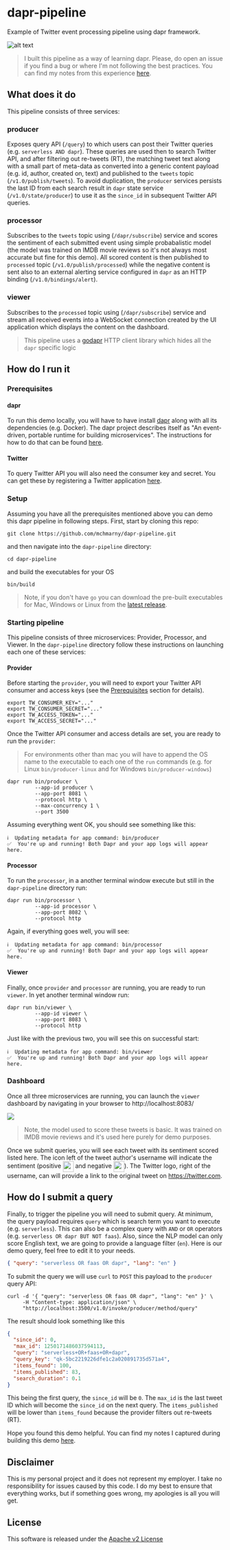 # dapr-pipeline

Example of Twitter event processing pipeline using dapr framework.

![alt text](resource/image/pipeline.svg "Pipeline Overview")

> I built this pipeline as a way of learning dapr. Please, do open an issue if you find a bug or where I'm not following the best practices. You can find my notes from this experience [here](./NOTES.md).

## What does it do

This pipeline consists of three services:

### producer

Exposes query API (`/query`) to which users can post their Twitter queries (e.g. `serverless AND dapr`). These queries are used then to search Twitter API, and after filtering out re-tweets (RT), the matching tweet text along with a small part of meta-data as converted into a generic content payload (e.g. id, author, created on, text) and published to the `tweets` topic (`/v1.0/publish/tweets`). To avoid duplication, the `producer` services persists the last ID from each search result in `dapr` state service (`/v1.0/state/producer`) to use it as the `since_id` in subsequent Twitter API queries.

### processor

Subscribes to the `tweets` topic using (`/dapr/subscribe`) service and scores the sentiment of each submitted event using simple probabalistic model (the model was trained on IMDB movie reviews so it's not always most accurate but fine for this demo). All scored content is then published to `processed` topic (`/v1.0/publish/processed`) while the negative content is sent also to an external alerting service configured in `dapr` as an HTTP binding (`/v1.0/bindings/alert`).

### viewer

Subscribes to the `processed` topic using (`/dapr/subscribe`) service and stream all received events into a WebSocket connection created by the UI application which displays the content on the dashboard.

> This pipeline uses a [godapr](https://github.com/mchmarny/godapr) HTTP client library which hides all the `dapr` specific logic


## How do I run it

### Prerequisites

#### dapr

To run this demo locally, you will have to have install [dapr](https://github.com) along with all its dependencies (e.g. Docker). The dapr project describes itself as "An event-driven, portable runtime for building microservices". The instructions for how to do that can be found [here](https://github.com/dapr/docs/blob/master/getting-started/environment-setup.md).

#### Twitter

To query Twitter API you will also need the consumer key and secret. You can get these by registering a Twitter application [here](https://developer.twitter.com/en/apps/create).

### Setup

Assuming you have all the prerequisites mentioned above you can demo this dapr pipeline in following steps. First, start by cloning this repo:

```shell
git clone https://github.com/mchmarny/dapr-pipeline.git
```

and then navigate into the `dapr-pipeline` directory:

```shell
cd dapr-pipeline
```

and build the executables for your OS

```shell
bin/build
```

> Note, if you don't have `go` you can download the pre-built executables for Mac, Windows or Linux from the [latest release](https://github.com/mchmarny/dapr-pipeline/releases/latest).

### Starting pipeline

This pipeline consists of three microservices: Provider, Processor, and Viewer. In the `dapr-pipeline` directory follow these instructions on launching each one of these services:

#### Provider

Before starting the `provider`, you will need to export your Twitter API consumer and access keys (see the [Prerequisites](#prerequisites) section for details).

```shell
export TW_CONSUMER_KEY="..."
export TW_CONSUMER_SECRET="..."
export TW_ACCESS_TOKEN="..."
export TW_ACCESS_SECRET="..."
```

Once the Twitter API consumer and access details are set, you are ready to run the `provider`:

> For environments other than mac you will have to append the OS name to the executable to each one of the `run` commands (e.g. for Linux `bin/producer-linux` and for Windows `bin/producer-windows`)

```shell
dapr run bin/producer \
         --app-id producer \
         --app-port 8081 \
         --protocol http \
         --max-concurrency 1 \
         --port 3500
```

Assuming everything went OK, you should see something like this:

```shell
ℹ️  Updating metadata for app command: bin/producer
✅  You're up and running! Both Dapr and your app logs will appear here.
```

#### Processor

To run the `processor`, in a another terminal window execute but still in the `dapr-pipeline` directory run:

```shell
dapr run bin/processor \
         --app-id processor \
         --app-port 8082 \
         --protocol http
```

Again, if everything goes well, you will see:

```shell
ℹ️  Updating metadata for app command: bin/processor
✅  You're up and running! Both Dapr and your app logs will appear here.
```

#### Viewer

Finally, once `provider` and `processor` are running, you are ready to run `viewer`. In yet another terminal window run:

```shell
dapr run bin/viewer \
         --app-id viewer \
         --app-port 8083 \
         --protocol http
```

Just like with the previous two, you will see this on successful start:

```shell
ℹ️  Updating metadata for app command: bin/viewer
✅  You're up and running! Both Dapr and your app logs will appear here.
```

### Dashboard

Once all three microservices are running, you can launch the `viewer` dashboard by navigating in your browser to http://localhost:8083/

![](resource/image/ui.png)

> Note, the model used to score these tweets is basic. It was trained on IMDB movie reviews and it's used here purely for demo purposes.

Once we submit queries, you will see each tweet with its sentiment scored listed here. The icon left of the tweet author's username will indicate the sentiment (positive <img src="resource/static/img/s1.svg" width="25" style="vertical-align:middle"> and negative <img src="resource/static/img/s0.svg" width="25" style="vertical-align:middle">). The Twitter logo, right of the username, can will provide a link to the original tweet on https://twitter.com.

## How do I submit a query

Finally, to trigger the pipeline you will need to submit query. At minimum, the query payload requires `query` which is search term you want to execute (e.g. `serverless`). This can also be a complex query with `AND` or `OR` operators (e.g. `serverless OR dapr BUT NOT faas`). Also, since the NLP model can only score English text, we are going to provide a language filter (`en`). Here is our demo query, feel free to edit it to your needs.

```json
{ "query": "serverless OR faas OR dapr", "lang": "en" }
```

To submit the query we will use `curl` to `POST` this payload to the `producer` query API:

```shell
curl -d '{ "query": "serverless OR faas OR dapr", "lang": "en" }' \
     -H "Content-type: application/json" \
     "http://localhost:3500/v1.0/invoke/producer/method/query"
```

The result should look something like this

```json
{
  "since_id": 0,
  "max_id": 1250171486037594113,
  "query": "serverless+OR+faas+OR+dapr",
  "query_key": "qk-5bc2219226dfe1c2a020891735d571a4",
  "items_found": 100,
  "items_published": 83,
  "search_duration": 0.1
}
```

This being the first query, the `since_id` will be `0`. The `max_id` is the last tweet ID which will become the `since_id` on the next query. The `items_published` will be lower than `items_found` because the provider filters out re-tweets (RT).

Hope you found this demo helpful. You can find my notes I captured during building this demo [here](./NOTES.md).

## Disclaimer

This is my personal project and it does not represent my employer. I take no responsibility for issues caused by this code. I do my best to ensure that everything works, but if something goes wrong, my apologies is all you will get.

## License
This software is released under the [Apache v2 License](./LICENSE)



